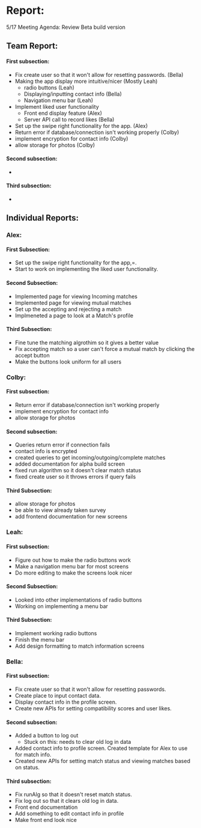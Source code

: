 # Report:

5/17 Meeting Agenda:
Review Beta build version

## Team Report:
#### First subsection:
- Fix create user so that it won't allow for resetting passwords. (Bella)
- Making the app display more intuitive/nicer (Mostly Leah)
    - radio buttons (Leah)
    - Displaying/inputting contact info (Bella)
    - Navigation menu bar (Leah)
- Implement liked user functionality
    - Front end display feature (Alex)
    - Server API call to record likes (Bella)
- Set up the swipe right functionality for the app. (Alex)
- Return error if database/connection isn't working properly (Colby)
- implement encryption for contact info (Colby)
- allow storage for photos (Colby)

#### Second subsection:
- 

#### Third subsection:
- 

## Individual Reports:

### Alex:
#### First Subsection:
- Set up the swipe right functionality for the app,=.
- Start to work on implementing the liked user functionality.

#### Second Subsection:
- Implemented page for viewing Incoming matches
- Implemented page for viewing mutual matches
- Set up the accepting and rejecting a match
- Implmeneted a page to look at a Match's profile

#### Third Subsection:
- Fine tune the matching algrothim so it gives a better value
- Fix accepting match so a user can't force a mutual
  match by clicking the accept button
- Make the buttons look uniform for all users

### Colby:
#### First subsection:
- Return error if database/connection isn't working properly
- implement encryption for contact info
- allow storage for photos

#### Second subsection:
- Queries return error if connection fails
- contact info is encrypted
- created queries to get incoming/outgoing/complete matches
- added documentation for alpha build screen
- fixed run algorithm so it doesn't clear match status
- fixed create user so it throws errors if query fails

#### Third Subsection:
- allow storage for photos
- be able to view already taken survey
- add frontend documentation for new screens

### Leah:
#### First subsection:
- Figure out how to make the radio buttons work
- Make a navigation menu bar for most screens
- Do more editing to make the screens look nicer

#### Second Subsection:
- Looked into other implementations of radio buttons
- Working on implementing a menu bar 

#### Third Subsection:
- Implement working radio buttons
- Finish the menu bar
- Add design formatting to match information screens

### Bella:
#### First subsection:
- Fix create user so that it won't allow for resetting passwords.
- Create place to input contact data.
- Display contact info in the profile screen.
- Create new APIs for setting compatibility scores and user likes.

#### Second subsection:
- Added a button to log out
  - Stuck on this: needs to clear old log in data
- Added contact info to profile screen. Created template for Alex to use for match info.
- Created new APIs for setting match status and viewing matches based on status.

#### Third subsection:
- Fix runAlg so that it doesn't reset match status.
- Fix log out so that it clears old log in data.
- Front end documentation
- Add something to edit contact info in profile
- Make front end look nice
